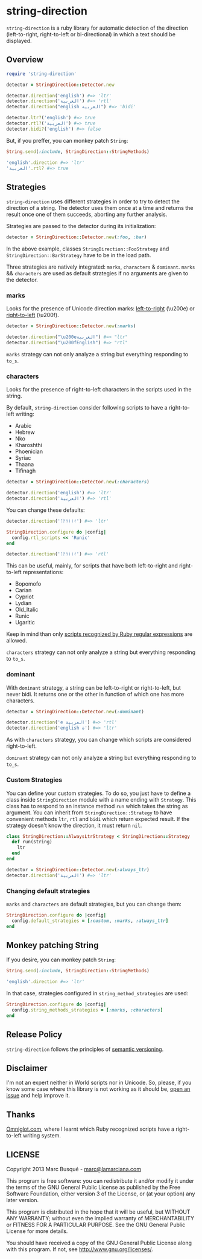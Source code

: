 # string-direction

`string-direction` is a ruby library for automatic detection of the direction (left-to-right, right-to-left or bi-directional) in which a text should be displayed.

## Overview

```ruby
require 'string-direction'

detector = StringDirection::Detector.new

detector.direction('english') #=> 'ltr'
detector.direction('العربية') #=> 'rtl'
detector.direction("english العربية") #=> 'bidi'

detector.ltr?('english') #=> true
detector.rtl?('العربية') #=> true
detector.bidi?('english') #=> false
```

But, if you preffer, you can monkey patch `String`:

```ruby
String.send(:include, StringDirection::StringMethods)

'english'.direction #=> 'ltr'
'العربية'.rtl? #=> true
```

## Strategies

`string-direction` uses different strategies in order to try to detect the direction of a string. The detector uses them once at a time and returns the result once one of them succeeds, aborting any further analysis.

Strategies are passed to the detector during its initialization:

```ruby
detector = StringDirection::Detector.new(:foo, :bar)
```

In the above example, classes `StringDirection::FooStrategy` and `StringDirection::BarStrategy` have to be in the load path.

Three strategies are natively integrated: `marks`, `characters` & `dominant`. `marks` && `characters` are used as default strategies if no arguments are given to the detector.

### marks

Looks for the presence of Unicode direction marks: [left-to-right](http://en.wikipedia.org/wiki/Left-to-right_mark) (\u200e) or [right-to-left](http://en.wikipedia.org/wiki/Right-to-left_mark) (\u200f).

```ruby
detector = StringDirection::Detector.new(:marks)

detector.direction("\u200eالعربية") #=> "ltr"
detector.direction("\u200fEnglish") #=> "rtl"
```

`marks` strategy can not only analyze a string but everything responding to `to_s`.

### characters

Looks for the presence of right-to-left characters in the scripts used in the string.

By default, `string-direction` consider following scripts to have a right-to-left writing:

* Arabic
* Hebrew
* Nko
* Kharoshthi
* Phoenician
* Syriac
* Thaana
* Tifinagh

```ruby
detector = StringDirection::Detector.new(:characters)

detector.direction('english') #=> 'ltr'
detector.direction('العربية') #=> 'rtl'
```

You can change these defaults:

```ruby
detector.direction('ᚪᚫᚬᚭᚮᚯ') #=> 'ltr'

StringDirection.configure do |config|
  config.rtl_scripts << 'Runic'
end

detector.direction('ᚪᚫᚬᚭᚮᚯ') #=> 'rtl'
```

This can be useful, mainly, for scripts that have both left-to-right and right-to-left representations:

* Bopomofo
* Carian
* Cypriot
* Lydian
* Old_Italic
* Runic
* Ugaritic

Keep in mind than only [scripts recognized by Ruby regular expressions](http://www.ruby-doc.org/core-1.9.3/Regexp.html#label-Character+Properties) are allowed.

`characters` strategy can not only analyze a string but everything responding to `to_s`.

### dominant

With `dominant` strategy, a string can be left-to-right or right-to-left, but never bidi. It returns one or the other in function of which one has more characters.

```ruby
detector = StringDirection::Detector.new(:dominant)

detector.direction('e العربية') #=> 'rtl'
detector.direction('english ة') #=> 'ltr'
```

As with `characters` strategy, you can change which scripts are considered right-to-left.

`dominant` strategy can not only analyze a string but everything responding to `to_s`.

### Custom Strategies

You can define your custom strategies. To do so, you just have to define a class inside `StringDirection` module with a name ending with `Strategy`. This class has to respond to an instance method `run` which takes the string as argument. You can inherit from `StringDirection::Strategy` to have convenient methods `ltr`, `rtl` and `bidi` which return expected result. If the strategy doesn't know the direction, it must return `nil`.

```ruby
class StringDirection::AlwaysLtrStrategy < StringDirection::Strategy
  def run(string)
    ltr
  end
end

detector = StringDirection::Detector.new(:always_ltr)
detector.direction('العربية') #=> 'ltr'
```

### Changing default strategies

`marks` and `characters` are default strategies, but you can change them:

```ruby
StringDirection.configure do |config|
  config.default_strategies = [:custom, :marks, :always_ltr]
end
```

## Monkey patching String

If you desire, you can monkey patch `String`:

```ruby
String.send(:include, StringDirection::StringMethods)

'english'.direction #=> 'ltr'
```

In that case, strategies configured in `string_method_strategies` are used:

```ruby
StringDirection.configure do |config|
  config.string_methods_strategies = [:marks, :characters]
end
```

## Release Policy

`string-direction` follows the principles of [semantic versioning](http://semver.org/).

## Disclaimer

I'm not an expert neither in World scripts nor in Unicode. So, please, if you know some case where this library is not working as it should be, [open an issue](https://github.com/laMarciana/string-direction/issues) and help improve it.

## Thanks

[Omniglot.com](http://www.omniglot.com/), where I learnt which Ruby recognized scripts have a right-to-left writing system.

## LICENSE

Copyright 2013 Marc Busqué - <marc@lamarciana.com>

This program is free software: you can redistribute it and/or modify
it under the terms of the GNU General Public License as published by
the Free Software Foundation, either version 3 of the License, or
(at your option) any later version.

This program is distributed in the hope that it will be useful,
but WITHOUT ANY WARRANTY; without even the implied warranty of
MERCHANTABILITY or FITNESS FOR A PARTICULAR PURPOSE.  See the
GNU General Public License for more details.

You should have received a copy of the GNU General Public License
along with this program.  If not, see <http://www.gnu.org/licenses/>.
